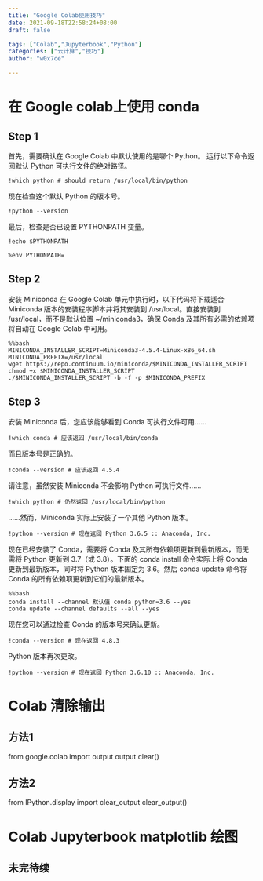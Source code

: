 ```yaml
---
title: "Google Colab使用技巧"
date: 2021-09-18T22:58:24+08:00
draft: false

tags: ["Colab","Jupyterbook","Python"]
categories: ["云计算","技巧"]
author: "w0x7ce"

---
```


#  在 Google colab上使用 conda

## Step 1

首先，需要确认在 Google Colab 中默认使用的是哪个 Python。 运行以下命令返回默认 Python 可执行文件的绝对路径。
```
!which python # should return /usr/local/bin/python
```
现在检查这个默认 Python 的版本号。
```
!python --version
```
最后，检查是否已设置 PYTHONPATH 变量。
```
!echo $PYTHONPATH

%env PYTHONPATH=
```
## Step 2
安装 Miniconda
在 Google Colab 单元中执行时，以下代码将下载适合 Miniconda 版本的安装程序脚本并将其安装到 /usr/local。直接安装到 /usr/local，而不是默认位置 ~/miniconda3，确保 Conda 及其所有必需的依赖项将自动在 Google Colab 中可用。
```
%%bash
MINICONDA_INSTALLER_SCRIPT=Miniconda3-4.5.4-Linux-x86_64.sh
MINICONDA_PREFIX=/usr/local
wget https://repo.continuum.io/miniconda/$MINICONDA_INSTALLER_SCRIPT
chmod +x $MINICONDA_INSTALLER_SCRIPT
./$MINICONDA_INSTALLER_SCRIPT -b -f -p $MINICONDA_PREFIX
```

## Step 3
安装 Miniconda 后，您应该能够看到 Conda 可执行文件可用……
```
!which conda # 应该返回 /usr/local/bin/conda
```
而且版本号是正确的。
```
!conda --version # 应该返回 4.5.4
```
请注意，虽然安装 Miniconda 不会影响 Python 可执行文件......
```
!which python # 仍然返回 /usr/local/bin/python
```
……然而，Miniconda 实际上安装了一个其他 Python 版本。
```
!python --version # 现在返回 Python 3.6.5 :: Anaconda, Inc.
```

现在已经安装了 Conda，需要将 Conda 及其所有依赖项更新到最新版本，而无需将 Python 更新到 3.7（或 3.8）。下面的 conda install 命令实际上将 Conda 更新到最新版本，同时将 Python 版本固定为 3.6。然后 conda update 命令将 Conda 的所有依赖项更新到它们的最新版本。
```
%%bash
conda install --channel 默认值 conda python=3.6 --yes
conda update --channel defaults --all --yes
```
现在您可以通过检查 Conda 的版本号来确认更新。
```
!conda --version # 现在返回 4.8.3
```
Python 版本再次更改。
```
!python --version # 现在返回 Python 3.6.10 :: Anaconda, Inc.
```


# Colab 清除输出

## 方法1

from google.colab import output
output.clear()

## 方法2

from IPython.display import clear_output
clear_output()

# Colab Jupyterbook matplotlib 绘图

## 未完待续